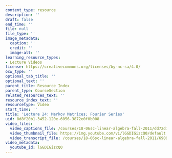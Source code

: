 ```yaml
---
content_type: resource
description: ''
draft: false
end_time: ''
file: null
file_type: ''
image_metadata:
  caption: ''
  credit: ''
  image-alt: ''
learning_resource_types:
- Lecture Videos
license: https://creativecommons.org/licenses/by-nc-sa/4.0/
ocw_type: ''
optional_tab_title: ''
optional_text: ''
parent_title: Resource Index
parent_type: CourseSection
related_resources_text: ''
resource_index_text: ''
resourcetype: Video
start_time: ''
title: 'Lecture 24: Markov Matrices; Fourier Series'
uid: 8d8f20b1-3452-120e-6056-3872e0f0b008
video_files:
  video_captions_file: /courses/18-06sc-linear-algebra-fall-2011/dd72d7f78da15401b904eb697b4cf274_lGGDIGizcQ0.vtt
  video_thumbnail_file: https://img.youtube.com/vi/lGGDIGizcQ0/default.jpg
  video_transcript_file: /courses/18-06sc-linear-algebra-fall-2011/6909acdb679901099918889d01b7d66d_lGGDIGizcQ0.pdf
video_metadata:
  youtube_id: lGGDIGizcQ0
---
```

